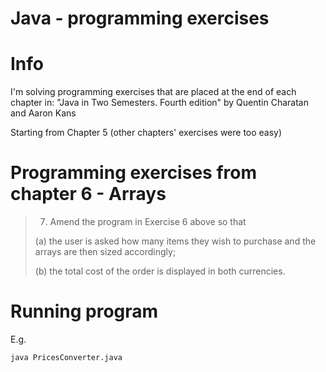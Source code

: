 # Java - programming exercises

# Info

I'm solving programming exercises that are placed at the end of each chapter in:
"Java in Two Semesters. Fourth edition" by Quentin Charatan and Aaron Kans

Starting from Chapter 5 (other chapters' exercises were too easy)

# Programming exercises from chapter 6 - Arrays

> 7. Amend the program in Exercise 6 above so that
>
> (a) the user is asked how many items they wish to purchase and the arrays are
> then sized accordingly;
>
> (b) the total cost of the order is displayed in both currencies.

# Running program

E.g.

```bash
java PricesConverter.java
```
